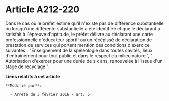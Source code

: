 # Article A212-220

Dans le cas où le préfet estime qu'il n'existe pas de différence substantielle ou lorsqu'une différente substantielle a été
identifiée et que le déclarant a satisfait à l'épreuve d'aptitude, le préfet délivre au déclarant une carte professionnelle
d'éducateur sportif ou un récépissé de déclaration de prestation de services qui portent mention des conditions d'exercice
suivantes : "Enseignement de la spéléologie dans toutes cavités, lieux d'entraînement pour tout public et dans le respect du
milieu naturel”, " Autorisation d'exercer pour une durée de six ans, renouvelée à l'issue d'un stage de recyclage ".

**Liens relatifs à cet article**

	**Modifié par**:

	  - Arrêté du 3 février 2016 - art. 5
